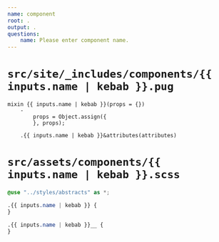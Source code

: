 ```yaml
---
name: component
root: .
output: .
questions:
    name: Please enter component name.
---
```


# `src/site/_includes/components/{{ inputs.name | kebab }}.pug`

```pug
mixin {{ inputs.name | kebab }}(props = {})
	-
		props = Object.assign({
		}, props);

	.{{ inputs.name | kebab }}&attributes(attributes)

```

# `src/assets/components/{{ inputs.name | kebab }}.scss`

```scss
@use "../styles/abstracts" as *;

.{{ inputs.name | kebab }} {
}

.{{ inputs.name | kebab }}__ {
}

```
